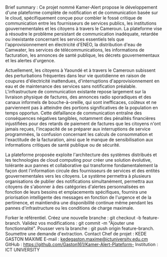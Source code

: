 Brief summary :
Ce projet nommé Kamer-Alert  propose le développement d'une plateforme complète de notification et de communication basée sur le cloud, spécifiquement conçue pour combler le fossé critique de communication entre les fournisseurs de services publics, les institutions gouvernementales et les citoyens à travers le Cameroun. La plateforme vise à résoudre le problème persistant de communication inadéquate, retardée ou inexistante concernant les services essentiels tels que l'approvisionnement en électricité d'ENEO, la distribution d'eau de Camwater, les services de télécommunications, les informations de facturation, les annonces de santé publique, les décrets gouvernementaux et les alertes d'urgence.

Actuellement, les citoyens à Yaoundé et à travers le Cameroun subissent des perturbations fréquentes dans leur vie quotidienne en raison de coupures d'électricité inattendues, d'interruptions d'approvisionnement en eau et de maintenance des services sans notification préalable. L'infrastructure de communication existante repose largement sur la livraison physique de factures, des annonces radio sporadiques et des canaux informels de bouche-à-oreille, qui sont inefficaces, coûteux et ne parviennent pas à atteindre des portions significatives de la population en temps opportun. Cette défaillance de communication entraîne des conséquences négatives tangibles, notamment des pénalités financières injustifiées pour des retards de paiement de factures que les citoyens n'ont jamais reçues, l'incapacité de se préparer aux interruptions de service programmées, la confusion concernant les calculs de consommation et l'exactitude de la facturation, ainsi que le manque de sensibilisation aux informations critiques de santé publique ou de sécurité.

La plateforme proposée exploite l'architecture des systèmes distribués et les technologies de cloud computing pour créer une solution évolutive, tolérante aux pannes et collaborative qui transforme fondamentalement la façon dont l'information circule des fournisseurs de services et des entités gouvernementales vers les citoyens. Le système permettra à plusieurs organisations de publier des notifications simultanément, permettra aux citoyens de s'abonner à des catégories d'alertes personnalisées en fonction de leurs besoins et emplacements spécifiques, fournira une priorisation intelligente des messages en fonction de l'urgence et de la pertinence, et maintiendra une disponibilité continue même pendant les pannes d'infrastructure ou les conditions de charge maximale.

Forker le référentiel.
Créez une nouvelle branche : git checkout -b feature-branch.
Validez vos modifications : git commit -m "Ajouter une fonctionnalité".
Pousser vers la branche : git push origin feature-branch.
Soumettre une demande d'extraction.
Contact Chef de projet : KEDE GASTON MAXIME E-mail : kedegaston.maxime@ictuniversity.edu.cm 
GitHub : https://github.com/Gaston161/Kamer-Alert-Plateform-
Institution : ICT UNIVERSITY

